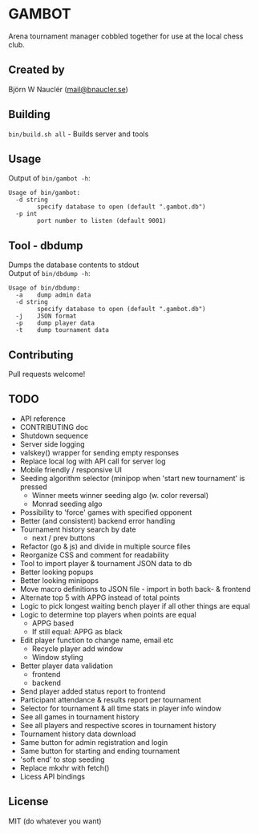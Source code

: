 
# GAMBOT
Arena tournament manager cobbled together for use at the local chess club.

## Created by
Björn W Nauclér (mail@bnaucler.se)

## Building
`bin/build.sh all` - Builds server and tools

## Usage
Output of `bin/gambot -h`:  
```
Usage of bin/gambot:
  -d string
    	specify database to open (default ".gambot.db")
  -p int
    	port number to listen (default 9001)
```

## Tool - dbdump
Dumps the database contents to stdout  
Output of `bin/dbdump -h`:  
```
Usage of bin/dbdump:
  -a	dump admin data
  -d string
    	specify database to open (default ".gambot.db")
  -j	JSON format
  -p	dump player data
  -t	dump tournament data
```

## Contributing
Pull requests welcome!

## TODO
* API reference
* CONTRIBUTING doc
* Shutdown sequence
* Server side logging
* valskey() wrapper for sending empty responses
* Replace local log with API call for server log
* Mobile friendly / responsive UI
* Seeding algorithm selector (minipop when 'start new tournament' is pressed
    - Winner meets winner seeding algo (w. color reversal)
    - Monrad seeding algo
* Possibility to 'force' games with specified opponent
* Better (and consistent) backend error handling
* Tournament history search by date
    - next / prev buttons
* Refactor (go & js) and divide in multiple source files
* Reorganize CSS and comment for readability
* Tool to import player & tournament JSON data to db
* Better looking popups
* Better looking minipops
* Move macro definitions to JSON file - import in both back- & frontend
* Alternate top 5 with APPG instead of total points
* Logic to pick longest waiting bench player if all other things are equal
* Logic to determine top players when points are equal
    - APPG based
    - If still equal: APPG as black
* Edit player function to change name, email etc
    - Recycle player add window
    - Window styling
* Better player data validation
    - frontend
    - backend
* Send player added status report to frontend
* Participant attendance & results report per tournament
* Selector for tournament & all time stats in player info window
* See all games in tournament history
* See all players and respective scores in tournament history
* Tournament history data download
* Same button for admin registration and login
* Same button for starting and ending tournament
* 'soft end' to stop seeding
* Replace mkxhr with fetch()
* Licess API bindings

## License
MIT (do whatever you want)

